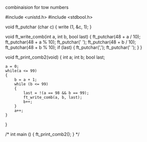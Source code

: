 combinaision for tow numbers

#include <unistd.h>
#include <stdbool.h>

void	ft_putchar (char c)
{
	write (1, &c, 1);
}

void	ft_write_comb(int a, int b, bool last)
{
	ft_putchar(48 + a / 10);
	ft_putchar(48 + a % 10);
	ft_putchar(' ');
	ft_putchar(48 + b / 10);
	ft_putchar(48 + b % 10);
	if (last)
	{
		ft_putchar(',');
		ft_putchar(' ');
	}
}

void	ft_print_comb2(void)
{
	int	a;
	int	b;
	bool last;

	a = 0;
	while(a <= 99)
	{
		b = a + 1;
		while (b <= 99)
		{
			last = !(a == 98 && b == 99);
			ft_write_comb(a, b, last);
			b++;
		}
		a++;
	}
}

/* int main ()
{
	ft_print_comb2();
} */
